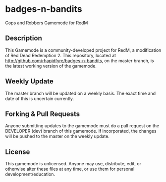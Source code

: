 # badges-n-bandits
Cops and Robbers Gamemode for RedM

## Description
This Gamemode is a community-developed project for RedM, a modification of Red Dead Redemption 2. This repository, located at http://github.com/rhapidfyre/badges-n-bandits, on the master branch, is the latest working version of the gamemode.

## Weekly Update
The master branch will be updated on a weekly basis. The exact time and date of this is uncertain currently.

## Forking & Pull Requests
Anyone submitting updates to the gamemode must do a pull request on the DEVELOPER (dev) branch of this gamemode. If incorporated, the changes will be pushed to the master on the weekly update.

## License
This gamemode is unlicensed. Anyone may use, distribute, edit, or otherwise alter these files at any time, or use them for personal development/education.
